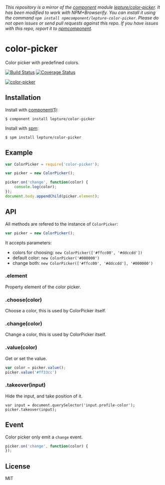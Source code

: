 *This repository is a mirror of the [component](http://component.io) module [lepture/color-picker](http://github.com/lepture/color-picker). It has been modified to work with NPM+Browserify. You can install it using the command `npm install npmcomponent/lepture-color-picker`. Please do not open issues or send pull requests against this repo. If you have issues with this repo, report it to [npmcomponent](https://github.com/airportyh/npmcomponent).*
# color-picker

Color picker with predefined colors.

[![Build Status](https://travis-ci.org/lepture/color-picker.png?branch=master)](https://travis-ci.org/lepture/color-picker)
[![Coverage Status](https://coveralls.io/repos/lepture/color-picker/badge.png)](https://coveralls.io/r/lepture/color-picker)

[![color-picker](https://f.cloud.github.com/assets/290496/898777/86a075da-fb21-11e2-8a77-1e95fc072976.png)](http://lab.lepture.com/color-picker/)

## Installation

Install with [component(1)](http://component.io):

    $ component install lepture/color-picker

Install with [spm](https://github.com/spmjs/spm2):

    $ spm install lepture/color-picker

## Example

```js
var ColorPicker = require('color-picker');

var picker = new ColorPicker();

picker.on('change', function(color) {
    console.log(color);
});
document.body.appendChild(picker.element);
```

## API

All methods are refered to the instance of `ColorPicker`:

```js
var picker = new ColorPicker();
```

It accepts parameters:

- colors for choosing: `new ColorPicker(['#ffcc00', '#ddccdd'])`
- default color: `new ColorPicker('#000000')`
- change both: `new ColorPicker(['#ffcc00', '#ddccdd'], '#000000')`

### .element

Property element of the color picker.

### .choose(color)

Choose a color, this is used by ColorPicker itself.

### .change(color)

Change a color, this is used by ColorPicker itself.

### .value(color)

Get or set the value.

```js
var color = picker.value();
picker.value('#ff33cc')
```

### .takeover(input)

Hide the input, and take position of it.

```
var input = document.querySelector('input.profile-color');
picker.takeover(input);
```

## Event

Color picker only emit a `change` event.

```js
picker.on('change', function(color) {
});
```

## License

MIT
